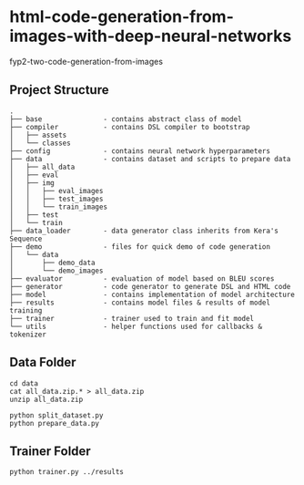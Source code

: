# html-code-generation-from-images-with-deep-neural-networks
fyp2-two-code-generation-from-images

## Project Structure

```
.
├── base               - contains abstract class of model
├── compiler           - contains DSL compiler to bootstrap
│   ├── assets
│   └── classes
├── config             - contains neural network hyperparameters
├── data               - contains dataset and scripts to prepare data
│   ├── all_data
│   ├── eval
│   ├── img
│   │   ├── eval_images
│   │   ├── test_images
│   │   └── train_images
│   ├── test
│   └── train
├── data_loader        - data generator class inherits from Kera's Sequence
├── demo               - files for quick demo of code generation
│   └── data
│       ├── demo_data
│       └── demo_images
├── evaluator          - evaluation of model based on BLEU scores
├── generator          - code generator to generate DSL and HTML code
├── model              - contains implementation of model architecture
├── results            - contains model files & results of model training
├── trainer            - trainer used to train and fit model
└── utils              - helper functions used for callbacks & tokenizer

```

## Data Folder
```cd data``` \
```cat all_data.zip.* > all_data.zip``` \
```unzip all_data.zip```


```python split_dataset.py``` \
```python prepare_data.py```


## Trainer Folder
```python trainer.py ../results```

